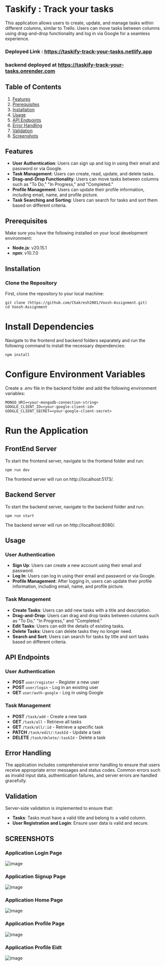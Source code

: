 # Taskify : Track your tasks

This application allows users to create, update, and manage tasks within different columns, similar to Trello. Users can move tasks between columns using drag-and-drop functionality and log in via Google for a seamless experience.

### Deployed Link : https://taskify-track-your-tasks.netlify.app
### backend deployed at https://taskify-track-your-tasks.onrender.com
## Table of Contents

1. [Features](#features)
2. [Prerequisites](#prerequisites)
3. [Installation](#installation)
4. [Usage](#usage)
5. [API Endpoints](#api-endpoints)
6. [Error Handling](#error-handling)
7. [Validation](#validation)
8. [Screenshots](#screenshots)

## Features

- **User Authentication**: Users can sign up and log in using their email and password or via Google.
- **Task Management**: Users can create, read, update, and delete tasks.
- **Drag-and-Drop Functionality**: Users can move tasks between columns such as "To Do," "In Progress," and "Completed."
- **Profile Management**: Users can update their profile information, including email, name, and profile picture.
- **Task Searching and Sorting**: Users can search for tasks and sort them based on different criteria.

## Prerequisites

Make sure you have the following installed on your local development environment:

- **Node.js**: v20.15.1
- **npm**: v10.7.0

## Installation

### Clone the Repository

First, clone the repository to your local machine:

```
git clone (https://github.com/Chakresh2001/Voosh-Assignment.git)
cd Voosh-Assignment
```

# Install Dependencies
Navigate to the frontend and backend folders separately and run the following command to install the necessary dependencies:

```
npm install
```

# Configure Environment Variables
Create a .env file in the backend folder and add the following environment variables:

```
MONGO_URI=<your-mongodb-connection-string>
GOOGLE_CLIENT_ID=<your-google-client-id>
GOOGLE_CLIENT_SECRET=<your-google-client-secret>
```

# Run the Application

## FrontEnd Server
To start the frontend server, navigate to the frontend folder and run:

```
npm run dev
```
The frontend server will run on http://localhost:5173/.

 ## Backend Server
 To start the backend server, navigate to the backend folder and run:

 ```
npm run start
```
The backend server will run on http://localhost:8080/.

## Usage

### User Authentication

- **Sign Up**: Users can create a new account using their email and password.
- **Log In**: Users can log in using their email and password or via Google.
- **Profile Management**: After logging in, users can update their profile information, including email, name, and profile picture.

### Task Management

- **Create Tasks**: Users can add new tasks with a title and description.
- **Drag-and-Drop**: Users can drag and drop tasks between columns such as "To Do," "In Progress," and "Completed."
- **Edit Tasks**: Users can edit the details of existing tasks.
- **Delete Tasks**: Users can delete tasks they no longer need.
- **Search and Sort**: Users can search for tasks by title and sort tasks based on different criteria.

## API Endpoints

### User Authentication

- **POST** `user/register` - Register a new user
- **POST** `user/login` - Log in an existing user
- **GET** `user/auth-google` - Log in using Google

### Task Management

- **POST** `/task/add` - Create a new task
- **GET** `/task/all` - Retrieve all tasks
- **GET** `/task/all/:id` - Retrieve a specific task
- **PATCH** `/task/edit/:taskId` - Update a task
- **DELETE** `/task/delete/:taskId` - Delete a task

## Error Handling
The application includes comprehensive error handling to ensure that users receive appropriate error messages and status codes. Common errors such as invalid input data, authentication failures, and server errors are handled gracefully.

## Validation
Server-side validation is implemented to ensure that:
- **Tasks**: Tasks must have a valid title and belong to a valid column.
- **User Registration and Login**: Ensure user data is valid and secure.

## SCREENSHOTS 

### Application Login Page

![image](https://github.com/user-attachments/assets/0d730bb1-7e2a-4e62-8143-71f2c65d5221)


### Application Signup Page

![image](https://github.com/user-attachments/assets/a4b12cfb-c597-4075-8c9f-657239d50a2d)


### Application Home Page

![image](https://github.com/user-attachments/assets/c1cdd521-915a-44ea-80a5-a5dc835adf74)


### Application Profile Page

![image](https://github.com/user-attachments/assets/a7aec8a0-8236-4a60-b691-7302042ca4f3)

### Application Profile Eidt

![image](https://github.com/user-attachments/assets/7be0237e-f4aa-4084-9f79-7b4c8d85657c)




